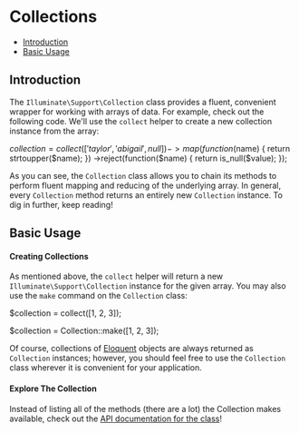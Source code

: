 # Collections

- [Introduction](#introduction)
- [Basic Usage](#basic-usage)

<a name="introduction"></a>
## Introduction

The `Illuminate\Support\Collection` class provides a fluent, convenient wrapper for working with arrays of data. For example, check out the following code. We'll use the `collect` helper to create a new collection instance from the array:

  $collection = collect(['taylor', 'abigail', null])->map(function($name)
  {
    return strtoupper($name);
  })
  ->reject(function($name)
  {
    return is_null($value);
  });


As you can see, the `Collection` class allows you to chain its methods to perform fluent mapping and reducing of the underlying array. In general, every `Collection` method returns an entirely new `Collection` instance. To dig in further, keep reading!

<a name="basic-usage"></a>
## Basic Usage

#### Creating Collections

As mentioned above, the `collect` helper will return a new `Illuminate\Support\Collection` instance for the given array. You may also use the `make` command on the `Collection` class:

  $collection = collect([1, 2, 3]);

  $collection = Collection::make([1, 2, 3]);

Of course, collections of [Eloquent](/5.0/eloquent) objects are always returned as `Collection` instances; however, you should feel free to use the `Collection` class wherever it is convenient for your application.

#### Explore The Collection

Instead of listing all of the methods (there are a lot) the Collection makes available, check out the [API documentation for the class](http://laravel.com/api/master/Illuminate/Support/Collection.html)!